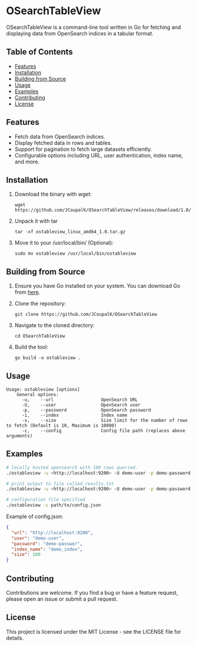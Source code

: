 # OSearchTableView

OSearchTableView is a command-line tool written in Go for fetching and displaying data from OpenSearch indices in a tabular format.

## Table of Contents

- [Features](#features)
- [Installation](#installation)
- [Building from Source](#building-from-source)
- [Usage](#usage)
- [Examples](#examples)
- [Contributing](#contributing)
- [License](#license)

## Features

- Fetch data from OpenSearch indices.
- Display fetched data in rows and tables.
- Support for pagination to fetch large datasets efficiently.
- Configurable options including URL, user authentication, index name, and more.

## Installation

1. Download the binary with wget:

    ```shell
    wget https://github.com/JCoupalK/OSearchTableView/releases/download/1.0/ostableview_linux_amd64_1.0.tar.gz
    ```

2. Unpack it with tar

    ```shell
    tar -xf ostableview_linux_amd64_1.0.tar.gz
    ```

3. Move it to your /usr/local/bin/ (Optional):

    ```shell
    sudo mv ostableview /usr/local/bin/ostableview
    ```

## Building from Source

1. Ensure you have Go installed on your system. You can download Go from [here](https://go.dev/dl/).
2. Clone the repository:

    ```shell
    git clone https://github.com/JCoupalK/OSearchTableView
    ```

3. Navigate to the cloned directory:

    ```shell
    cd OSearchTableView
    ```

4. Build the tool:

    ```shell
    go build -o ostableview .
    ```

## Usage

```text
Usage: ostableview [options]
    General options:
      -u,    --url                  OpenSearch URL
      -U,    --user                 OpenSearch user
      -p,    --password             OpenSearch password
      -i,    --index                Index name
      -s,    --size                 Size limit for the number of rows to fetch (Default is 10, Maximum is 10000)
      -c,    --config               Config file path (replaces above arguments)
```

## Examples

```bash
# locally hosted opensearch with 100 rows queried.
./ostableview -u <http://localhost:9200> -U demo-user -p demo-password -i demo_index -s 100

# print output to file called results.txt
./ostableview -u <http://localhost:9200> -U demo-user -p demo-password -i demo_index -s 100 > results.txt

# configuration file specified
./ostableview -c path/to/config.json
```

Example of config.json:

```json
{
  "url": "http://localhost:9200",
  "user": "demo-user",
  "password": "demo-passwor",
  "index_name": "demo_index",
  "size": 100
}
```

## Contributing

Contributions are welcome. If you find a bug or have a feature request, please open an issue or submit a pull request.

## License

This project is licensed under the MIT License - see the LICENSE file for details.
